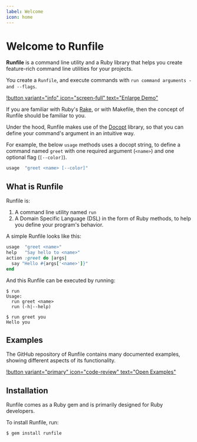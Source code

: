 ```yaml
---
label: Welcome
icon: home
---
```


# Welcome to Runfile

**Runfile** is a command line utility and a Ruby library that helps you create feature-rich command line utilities for your projects.

You create a `Runfile`, and execute commands with `run command arguments -and --flags`.

<object data="/assets/cast.svg" style='width:100%'></object>

[!button variant="info" icon="screen-full" text="Enlarge Demo"](/demo/)

If you are familiar with Ruby's [Rake][rake], or with Makefile, then the concept of Runfile should be familiar to you.

Under the hood, Runfile makes use of the [Docopt][docopt] library, so that you can define your command's argument in an intuitive way.

For example, the below `usage` methods uses a docopt string, to define a command named `greet` with one required argument (`<name>`) and one optional flag (`[--color]`).

```ruby Example
usage  "greet <name> [--color]"
```

## What is Runfile

Runfile is:

1. A command line utility named `run`
2. A Domain Specific Language (DSL) in the form of Ruby methods, to help you define your program's behavior.

A simple Runfile looks like this:

```ruby Runfile
usage  "greet <name>"
help   "Say hello to <name>"
action :greet do |args|
  say "Hello #{args['<name>']}" 
end
```

And this Runfile can be executed by running:

```shell
$ run
Usage:
  run greet <name>
  run (-h|--help)

$ run greet you
Hello you
```

## Examples

The GitHub repository of Runfile contains many documented examples, showing different aspects of its functionality.

[!button variant="primary" icon="code-review" text="Open Examples"](https://github.com/DannyBen/runfile/tree/master/examples#readme)


## Installation

Runfile comes as a Ruby gem and is primarily designed for Ruby developers.

To install Runfile, run:

```shell
$ gem install runfile
```


[rake]: https://github.com/ruby/rake
[docopt]: http://docopt.org/
